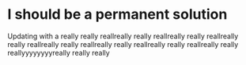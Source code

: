# I should be a permanent solution

Updating with a really really reallreally really reallreally really reallreally really reallreally really reallreally really reallreally really reallreally really reallyyyyyyyyreally really really
